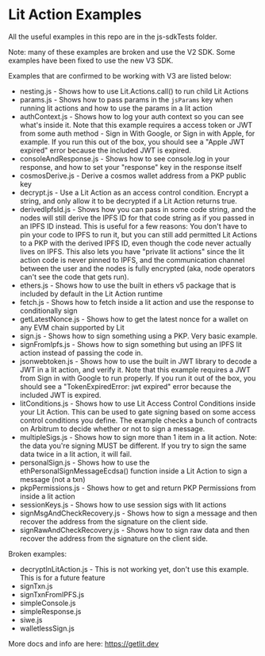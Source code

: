 # Lit Action Examples

All the useful examples in this repo are in the js-sdkTests folder. 


Note: many of these examples are broken and use the V2 SDK.  Some examples have been fixed to use the new V3 SDK.

Examples that are confirmed to be working with V3 are listed below:
* nesting.js - Shows how to use Lit.Actions.call() to run child Lit Actions
* params.js - Shows how to pass params in the `jsParams` key when running lit actions and how to use the params in a lit action
* authContext.js - Shows how to log your auth context so you can see what's inside it.  Note that this example requires a access token or JWT from some auth method - Sign in With Google, or Sign in with Apple, for example.  If you run this out of the box, you should see a "Apple JWT expired" error because the included JWT is expired.
* consoleAndResponse.js - Shows how to see console.log in your response, and how to set your "response" key in the response itself
* cosmosDerive.js - Derive a cosmos wallet address from a PKP public key
* decrypt.js - Use a Lit Action as an access control condition.  Encrypt a string, and only allow it to be decrypted if a Lit Action returns true.
* derivedIpfsId.js - Shows how you can pass in some code string, and the nodes will still derive the IPFS ID for that code string as if you passed in an IPFS ID instead.  This is useful for a few reasons: You don't have to pin your code to IPFS to run it, but you can still add permitted Lit Actions to a PKP with the derived IPFS ID, even though the code never actually lives on IPFS.  This also lets you have "private lit actions" since the lit action code is never pinned to IPFS, and the communication channel between the user and the nodes is fully encrypted (aka, node operators can't see the code that gets run).
* ethers.js - Shows how to use the built in ethers v5 package that is included by default in the Lit Action runtime
* fetch.js - Shows how to fetch inside a lit action and use the response to conditionally sign
* getLatestNonce.js - Shows how to get the latest nonce for a wallet on any EVM chain supported by Lit
* sign.js - Shows how to sign something using a PKP.  Very basic example.
* signFromIpfs.js - Shows how to sign something but using an IPFS lit action instead of passing the code in.
* jsonwebtoken.js - Shows how to use the built in JWT library to decode a JWT in a lit action, and verify it.  Note that this example requires a JWT from Sign in with Google to run properly.  If you run it out of the box, you should see a "TokenExpiredError: jwt expired" error because the included JWT is expired.
* litConditions.js - Shows how to use Lit Access Control Conditions inside your Lit Action.  This can be used to gate signing based on some access control conditions you define.  The example checks a bunch of contracts on Arbitrum to decide whether or not to sign a message.
* multipleSigs.js - Shows how to sign more than 1 item in a lit action.  Note: the data you're signing MUST be different.  If you try to sign the same data twice in a lit action, it will fail.
* personalSign.js - Shows how to use the ethPersonalSignMessageEcdsa() function inside a Lit Action to sign a message (not a txn)
* pkpPermissions.js - Shows how to get and return PKP Permissions from inside a lit action
* sessionKeys.js - Shows how to use session sigs with lit actions
* signMsgAndCheckRecovery.js - Shows how to sign a message and then recover the address from the signature on the client side.
* signRawAndCheckRecovery.js - Shows how to sign raw data and then recover the address from the signature on the client side.




Broken examples:
* decryptInLitAction.js - This is not working yet, don't use this example.  This is for a future feature
* signTxn.js
* signTxnFromIPFS.js
* simpleConsole.js
* simpleResponse.js
* siwe.js
* walletlessSign.js


More docs and info are here: https://getlit.dev
